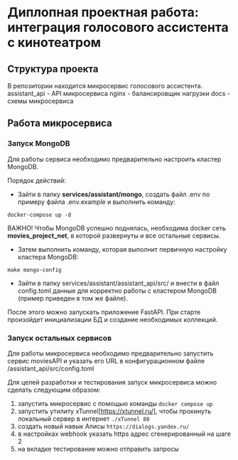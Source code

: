 # Диплопная проектная работа: интеграция голосового ассистента с кинотеатром

## Структура проекта

В репозитории находится микросервис голосового ассистента.
assistant_api - API микросервиса
nginx - балансировщик нагрузки
docs - схемы микросервиса

## Работа микросервиса

### Запуск MongoDB

Для работы сервиса необходимо предварительно настроить кластер MongoDB.

Порядок действий:

* Зайти в папку <b>services/assistant/mongo</b>, создать файл .env по примеру файла .env.example и выполнить команду:

```
docker-compose up -d
```
ВАЖНО! Чтобы MongoDB успешно поднялась, необходима docker сеть <b>movies_project_net</b>, в которой развернуты и все остальные сервисы.

* Затем выполнить команду, которая выполнит первичную настройку кластера MongoDB:

```
make mongo-config
```

* Зайти в папку services/assistant/assistant_api/src/ и внести в файл config.toml данные для корректно работы с кластером MongoDB (пример приведен в том же файле).

После этого можно запускать приложение FastAPI. При старте произойдет инициализации БД и создание необходимых коллекций.

### Запуск остальных сервисов

Для работы микросервиса необходимо предварительно запустить сервис moviesAPI и указать его URL в конфигурационном файле /assistant_api/src/config.toml

Для целей разработки и тестирования запуск микросервиса можно сделать следующим образом:

1. запустить микросервис с помощью команды `docker compose up`
2. запустить утилиту xTunnel[https://xtunnel.ru/], чтобы прокинуть локальный сервер в интернет `./xTunnel 80`
3. создать новый навык Алисы `https://dialogs.yandex.ru/`
4. в настройках webhook указать https адрес сгенерированный на шаге 2
5. на вкладке тестирование можно отправить запросы
